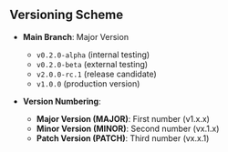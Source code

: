 <link rel="stylesheet" href="../style.css">

## Versioning Scheme

- **Main Branch**: Major Version
  - `v0.2.0-alpha` (internal testing)
  - `v0.2.0-beta` (external testing)
  - `v2.0.0-rc.1` (release candidate)
  - `v1.0.0` (production version)

- **Version Numbering**:
  - **Major Version (MAJOR)**: First number (v1.x.x)
  - **Minor Version (MINOR)**: Second number (vx.1.x)
  - **Patch Version (PATCH)**: Third number (vx.x.1)